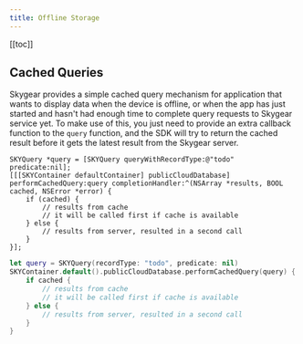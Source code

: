 ```yaml
---
title: Offline Storage
---
```


[[toc]]

<a name="cached-queries"></a>
## Cached Queries

Skygear provides a simple cached query mechanism for application that wants to display data when the device is offline, or when the app has just started and hasn't had enough time to complete query requests to Skygear service yet. To make use of this, you just need to provide an extra callback function to the `query` function, and the SDK will try to return the cached result before it gets the latest result from the Skygear server.

```obj-c
SKYQuery *query = [SKYQuery queryWithRecordType:@"todo" predicate:nil];
[[[SKYContainer defaultContainer] publicCloudDatabase] performCachedQuery:query completionHandler:^(NSArray *results, BOOL cached, NSError *error) {
    if (cached) {
        // results from cache
        // it will be called first if cache is available
    } else {
        // results from server, resulted in a second call
    }
}];
```

```swift
let query = SKYQuery(recordType: "todo", predicate: nil)
SKYContainer.default().publicCloudDatabase.performCachedQuery(query) { (results, cached, error) in
    if cached {
        // results from cache
        // it will be called first if cache is available
    } else {
        // results from server, resulted in a second call
    }
}
```